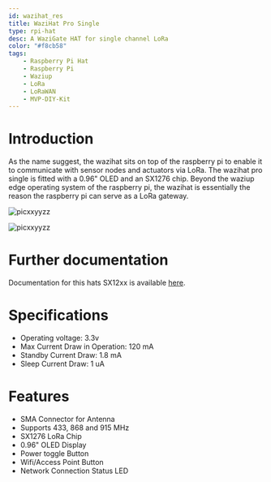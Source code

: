 ```yaml
---
id: wazihat_res
title: WaziHat Pro Single
type: rpi-hat
desc: A WaziGate HAT for single channel LoRa
color: "#f8cb58"
tags:
    - Raspberry Pi Hat
    - Raspberry Pi
    - Waziup
    - LoRa
    - LoRaWAN
    - MVP-DIY-Kit
---
```


# Introduction

As the name suggest, the wazihat sits on top of the raspberry pi to enable it to communicate with sensor nodes and actuators via LoRa. The wazihat pro single is fitted with a 0.96" OLED and an SX1276 chip. Beyond the waziup edge operating system of the raspberry pi, the wazihat is essentially the reason the raspberry pi can serve as a LoRa gateway.

![picxxyyzz](img/pic1.png)

![picxxyyzz](img/pic2.png)

# Further documentation

Documentation for this hats SX12xx is available [here](https://cdn-shop.adafruit.com/product-files/3179/sx1276_77_78_79.pdf).

# Specifications

- Operating voltage:  3.3v
- Max Current Draw in Operation: 120 mA
- Standby Current Draw: 1.8 mA
- Sleep Current Draw: 1 uA

# Features

- SMA Connector for Antenna
- Supports 433, 868 and 915 MHz
- SX1276 LoRa Chip
- 0.96" OLED Display
- Power toggle Button
- Wifi/Access Point Button
- Network Connection Status LED
